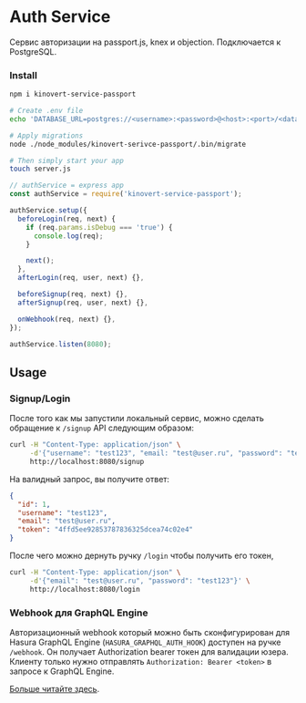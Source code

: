 # Auth Service

Сервис авторизации на passport.js, knex и objection. Подключается к PostgreSQL.

### Install

```bash
npm i kinovert-service-passport

# Create .env file
echo 'DATABASE_URL=postgres://<username>:<password>@<host>:<port>/<database_name>' >> .env

# Apply migrations
node ./node_modules/kinovert-serivce-passport/.bin/migrate

# Then simply start your app
touch server.js
```

```javascript
// authService = express app
const authService = require('kinovert-service-passport');

authService.setup({
  beforeLogin(req, next) {
    if (req.params.isDebug === 'true') {
      console.log(req);
    }

    next();
  },
  afterLogin(req, user, next) {},

  beforeSignup(req, next) {},
  afterSignup(req, user, next) {},

  onWebhook(req, next) {},
});

authService.listen(8080);
```

## Usage

### Signup/Login

После того как мы запустили локальный сервис, можно сделать обращение к `/signup` API следующим образом:

```bash
curl -H "Content-Type: application/json" \
     -d'{"username": "test123", "email: "test@user.ru", "password": "test123", "confirmPassword": "test123"}' \
     http://localhost:8080/signup
```

На валидный запрос, вы получите ответ:

```json
{
  "id": 1,
  "username": "test123",
  "email": "test@user.ru",
  "token": "4ffd5ee92853787836325dcea74c02e4"
}
```

После чего можно дернуть ручку `/login` чтобы получить его токен,

```bash
curl -H "Content-Type: application/json" \
     -d'{"email": "test@user.ru", "password": "test123"}' \
     http://localhost:8080/login
```

### Webhook для GraphQL Engine

Авторизационный webhook который можно быть сконфигурирован для Hasura GraphQL Engine (`HASURA_GRAPHQL_AUTH_HOOK`) доступен на ручке `/webhook`. Он получает Authorization bearer токен для валидации юзера. Клиенту только нужно отправлять `Authorization: Bearer <token>` в запросе к GraphQL Engine.

[Больше читайте здесь](https://docs.hasura.io/1.0/graphql/manual/auth/authentication/webhook.html).

